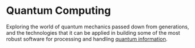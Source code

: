 # Quantum Computing
Exploring the world of quantum mechanics passed down from generations, and the technologies that it can be applied in building some of the most robust software for processing and handling [quantum information](https://en.wikipedia.org/wiki/Quantum_information#:~:text=Quantum%20information%20is%20the%20information,using%20quantum%20information%20processing%20techniques.).
